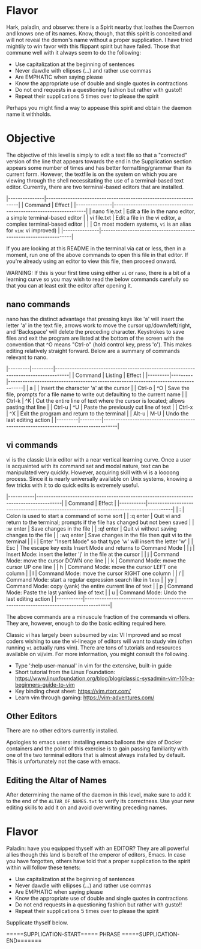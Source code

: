 # Flavor
Hark, paladin, and observe: there is a Spirit nearby that loathes the
Daemon and knows one of its names.  Know, though, that this spirit is
conceited and will not reveal the demon's name without a proper
supplication.  I have tried mightily to win favor with this flippant
spirit but have failed. Those that commune well with it always seem to
do the following:

- Use capitalization at the beginning of sentences
- Never dawdle with ellipses (...) and rather use commas
- Are EMPHATIC when saying please
- Know the appropriate use of double and single quotes in contractions
- Do not end requests in a questioning fashion but rather with gusto!!
- Repeat their supplications 5 times over to please the spirit

Perhaps you might find a way to appease this spirit and obtain the
daemon name it withholds.

# Objective
The objective of this level is simply to edit a text file so that a
"corrected" version of the line that appears towards the end in the
Supplication section appears some number of times and has better
formatting/grammar than its current form. However, the textfile is on
the system on which you are viewing through the shell necessitating
the use of a terminal-based text editor. Currently, there are two
terminal-based editors that are installed.

|---------------|------------------------------------------------------------------|
| Command       | Effect                                                           |
|---------------|------------------------------------------------------------------|
| nano file.txt | Edit a file in the nano editor, a simple terminal-based editor   |
| vi file.txt   | Edit a file in the vi editor, a complex terminal-based editor    |
|               | On most modern systems, `vi` is an alias for `vim`: vi improved) |
|---------------|------------------------------------------------------------------|


If you are looking at this README in the terminal via cat or less,
then in a moment, run one of the above commands to open this file in
that editor. If you're already using an editor to view this file, then
proceed onward.

WARNING: If this is your first time using either `vi` or `nano`, there
is a bit of a learning curve so you may wish to read the below
commands carefully so that you can at least exit the editor after
opening it.

## nano commands
nano has the distinct advantage that pressing keys like 'a' will
insert the letter 'a' in the text file, arrows work to move the cursor
up/down/left/right, and 'Backspace' will delete the preceding
character. Keystrokes to save files and exit the program are listed at
the bottom of the screen with the convention that ^O means "Ctrl-o"
(hold control key, press 'o'). This makes editing relatively straight
forward. Below are a summary of commands relevant to nano.

|---------|---------|------------------------------------------------------------------------------------|
| Command | Listing | Effect                                                                             |
|---------|---------|------------------------------------------------------------------------------------|
| a       |         | Insert the character 'a' at the cursor                                             |
| Ctrl-o  | ^O      | Save the file, prompts for a file name to write out defaulting to the current name |
| Ctrl-k  | ^K      | Cut the entire line of text where the cursor is located; allows pasting that line  |
| Ctrl-u  | ^U      | Paste the previously cut line of text                                              |
| Ctrl-x  | ^X      | Exit the program and return to the terminal                                        |
| Alt-u   | M-U     | Undo the last editing action                                                       |
|---------|---------|------------------------------------------------------------------------------------|

## vi commands
vi is the classic Unix editor with a near vertical learning
curve. Once a user is acquainted with its command set and modal
nature, text can be manipulated very quickly. However, acquiring skill
with vi is a loooong process. Since it is nearly universally available
on Unix systems, knowing a few tricks with it to do quick edits is
extremely useful.

|-----------|----------------------------------------------------------------------------------------|
| Command   | Effect                                                                                 |
|-----------|----------------------------------------------------------------------------------------|
| :         | Colon is used to start a command of some sort                                          |
| :q enter  | Quit vi and return to the terminal; prompts if the file has changed but not been saved |
| :w enter  | Save changes in the file                                                               |
| :q! enter | Quit vi without saving changes to the file                                             |
| :wq enter | Save changes in the file then quit vi to the terminal                                  |
| i         | Enter "Insert Mode" so that type 'w' will insert the letter 'w'                        |
| Esc       | The escape key exits Insert Mode and returns to Command Mode                           |
| j         | Insert Mode: insert the letter 'j' in the file at the cursor                           |
| j         | Command Mode: move the cursor DOWN one line                                            |
| k         | Command Mode: move the cursor UP one line                                              |
| h         | Command Mode: move the cursor LEFT one column                                          |
| l         | Command Mode: move the cursor RIGHT one column                                         |
| /         | Command Mode: start a regular expression search like in `less`                         |
| yy        | Command Mode: copy (yank) the entire current line of text                              |
| p         | Command Mode: Paste the last yanked line of text                                       |
| u         | Command Mode: Undo the last editing action                                             |
|-----------|----------------------------------------------------------------------------------------|

The above commands are a minuscule fraction of the commands vi
offers. They are, however, enough to do the basic editing required
here.

Classic vi has largely been subsumed by `vim`: VI Improved and so most
coders wishing to use the vi-lineage of editors will want to study vim
(often running `vi` actually runs vim). There are tons of tutorials
and resources available on vi/vim. For more information, you might
consult the following.
- Type ':help user-manual' in vim for the extensive, built-in guide
- Short tutorial from the Linux Foundation: 
  https://www.linuxfoundation.org/blog/blog/classic-sysadmin-vim-101-a-beginners-guide-to-vim
- Key binding cheat sheet: https://vim.rtorr.com/
- Learn vim through gaming: https://vim-adventures.com/

## Other Editors
There are no other editors currently installed.

Apologies to emacs users: installing emacs balloons the size of Docker
containers and the point of this exercise is to gain passing
familiarity with one of the two terminal editors that is almost always
installed by default. This is unfortunately not the case with emacs.

## Editing the Altar of Names
After determining the name of the daemon in this level, make sure to
add it to the end of the `ALTAR_OF_NAMES.txt` to verify its
correctness. Use your new editing skills to add it on and avoid
overwriting preceding names.

# Flavor
Paladin: have you equipped thyself with an EDITOR? They are all
powerful allies though this land is bereft of the emperor of editors,
Emacs. In case you have forgotten, others have told that a proper
supplication to the spirit within will follow these tenets:

- Use capitalization at the beginning of sentences
- Never dawdle with ellipses (...) and rather use commas
- Are EMPHATIC when saying please
- Know the appropriate use of double and single quotes in contractions
- Do not end requests in a questioning fashion but rather with gusto!!
- Repeat their supplications 5 times over to please the spirit

Supplicate thyself below.

=====SUPPLICATION-START=====
PHRASE
=====SUPPLICATION-END=======
